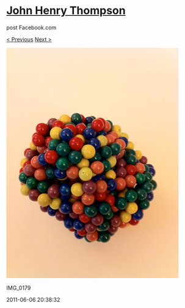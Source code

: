 # [John Henry Thompson](../README.md)
post Facebook.com

[< Previous](2011-06-06-2.md) [Next >](2011-06-06-4.md)

[![](../media/2011-06-06/Magnetic-Balls-IMG_0179.jpg)](../README.md)

IMG_0179

2011-06-06 20:38:32